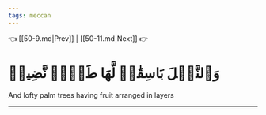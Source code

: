 ```yaml
---
tags: meccan
---
```


👈 [[50-9.md|Prev]] | [[50-11.md|Next]] 👉

# وَٱلنَّخۡلَ بَاسِقَٰتٖ لَّهَا طَلۡعٞ نَّضِيدٞ

And lofty palm trees having fruit arranged in layers

---

